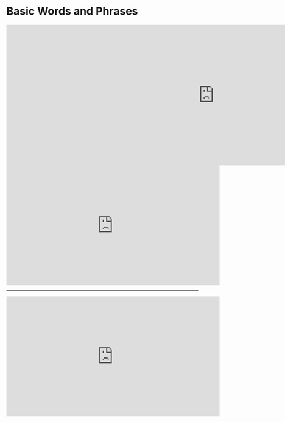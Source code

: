 
<h1>Basic Words and Phrases</h1>
 
 
<iframe src="https://h5p.org/h5p/embed/683869" width="1090" height="369" frameborder="0" allowfullscreen="allowfullscreen"></iframe><script src="https://h5p.org/sites/all/modules/h5p/library/js/h5p-resizer.js" charset="UTF-8"></script>


<iframe width="560" height="315" src="https://www.youtube.com/embed/SN6SHPYZp1c?start=32" frameborder="0" allow="accelerometer; autoplay; encrypted-media; gyroscope; picture-in-picture" allowfullscreen></iframe>

<hr>

<iframe width="560" height="315" src="https://www.youtube.com/embed/aOjSPa_WlLM" frameborder="0" allow="accelerometer; autoplay; encrypted-media; gyroscope; picture-in-picture" allowfullscreen></iframe>
